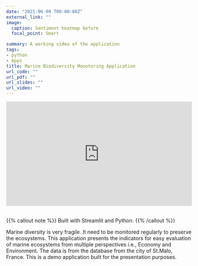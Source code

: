 ```yaml
---
date: "2021-06-09 T00:00:00Z"
external_link: ""
image:
  caption: Sentiment heatmap before 
  focal_point: Smart

summary: A working video of the application
tags: 
- python
- Apps
title: Marine Biodiversity Monotoring Application
url_code: ""
url_pdf: ""
url_slides: ""
url_video: ""
---
```




<div style="padding:56.22% 0 0 0;position:relative;"><iframe src="https://player.vimeo.com/video/561522173?badge=0&amp;autopause=0&amp;player_id=0&amp;app_id=58479" frameborder="0" allow="autoplay; fullscreen; picture-in-picture" allowfullscreen style="position:absolute;top:0;left:0;width:100%;height:100%;" title="permaculture monitoring app.mp4"></iframe></div><script src="https://player.vimeo.com/api/player.js"></script>

<br>

{{% callout note %}}
Built with Streamlit and Python.
{{% /callout %}}


Marine diversity is very fragile. It need to be monitored regularly to preserve the ecosystems. This application presents the indicators for easy evaluation of marine ecosystems from multiple perspectives i.e., Economy and Environment. The data is from the database from the city of St.Malo, France. This is a demo application built for the presentation purposes.  

